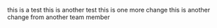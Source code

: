 this is a test
this is another test
this is one more change
this is another change from another team member
